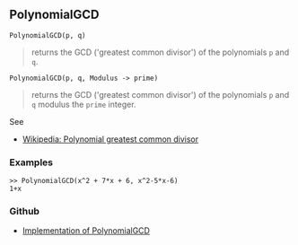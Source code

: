 ## PolynomialGCD

```
PolynomialGCD(p, q)
```

> returns the GCD ('greatest common divisor') of the polynomials `p` and `q`.

```
PolynomialGCD(p, q, Modulus -> prime)
```

> returns the GCD ('greatest common divisor') of the polynomials `p` and `q` modulus the `prime` integer.

See
* [Wikipedia: Polynomial greatest common divisor](https://en.wikipedia.org/wiki/Polynomial_greatest_common_divisor)

### Examples

```
>> PolynomialGCD(x^2 + 7*x + 6, x^2-5*x-6) 
1+x
```

### Github

* [Implementation of PolynomialGCD](https://github.com/axkr/symja_android_library/blob/master/symja_android_library/matheclipse-core/src/main/java/org/matheclipse/core/builtin/Algebra.java#L2856) 
